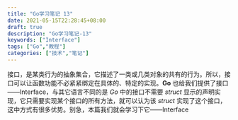 ```yaml
---
title: "Go学习笔记 13"
date: 2021-05-15T22:28:45+08:00
draft: true
description: "Go学习笔记-13"
keywords: ["Interface"]
tags: ["Go","教程"]
categories: ["技术","笔记"]
---
```


接口，是某类行为的抽象集合，它描述了一类或几类对象的共有的行为。所以，接口可以让函数功能不必紧紧绑定在具体的、特定的实现。**Go** 也给我们提供了接口——Interface，与其它语言不同的是 *Go* 中的接口不需要 *struct* 显示的声明实现，它只需要实现某个接口的所有方法，就可以认为该 *struct* 实现了这个接口，这中方式有很多优势。别急，本篇我们就会学习下它——Interface

<!--more-->

